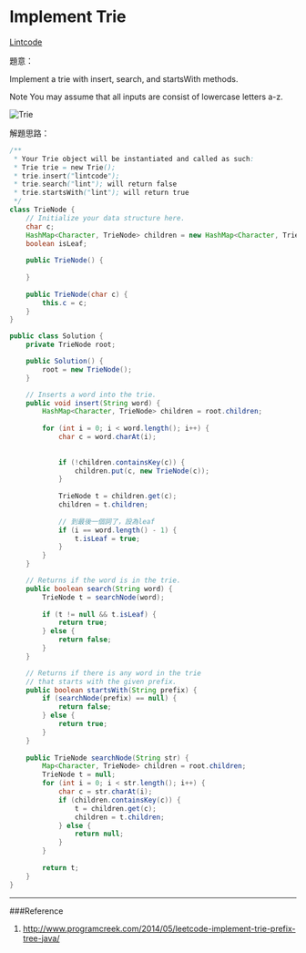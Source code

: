 # Implement Trie

[Lintcode](http://www.lintcode.com/en/problem/implement-trie/#)

題意：

Implement a trie with insert, search, and startsWith methods.

Note
You may assume that all inputs are consist of lowercase letters a-z.

![Trie](http://www.programcreek.com/wp-content/uploads/2014/05/implement-trie.png)

解題思路：


```java
/**
 * Your Trie object will be instantiated and called as such:
 * Trie trie = new Trie();
 * trie.insert("lintcode");
 * trie.search("lint"); will return false
 * trie.startsWith("lint"); will return true
 */
class TrieNode {
    // Initialize your data structure here.
    char c;
    HashMap<Character, TrieNode> children = new HashMap<Character, TrieNode>();
    boolean isLeaf;
    
    public TrieNode() {
        
    }
    
    public TrieNode(char c) {
        this.c = c;
    }
}

public class Solution {
    private TrieNode root;

    public Solution() {
        root = new TrieNode();
    }

    // Inserts a word into the trie.
    public void insert(String word) {
        HashMap<Character, TrieNode> children = root.children;
        
        for (int i = 0; i < word.length(); i++) {
            char c = word.charAt(i);
            
            
            if (!children.containsKey(c)) {
                children.put(c, new TrieNode(c));
            } 
            
            TrieNode t = children.get(c);
            children = t.children;
            
            // 到最後一個詞了，設為leaf
            if (i == word.length() - 1) {
                t.isLeaf = true;
            }
        }
    }

    // Returns if the word is in the trie.
    public boolean search(String word) {
        TrieNode t = searchNode(word);
        
        if (t != null && t.isLeaf) {
            return true;
        } else {
            return false;
        }
    }

    // Returns if there is any word in the trie
    // that starts with the given prefix.
    public boolean startsWith(String prefix) {
        if (searchNode(prefix) == null) {
            return false;
        } else {
            return true;
        }
    }
    
    public TrieNode searchNode(String str) {
        Map<Character, TrieNode> children = root.children;
        TrieNode t = null;
        for (int i = 0; i < str.length(); i++) {
            char c = str.charAt(i);
            if (children.containsKey(c)) {
                t = children.get(c);
                children = t.children;
            } else {
                return null;
            }
        }
        
        return t;
    }
}

```

---
###Reference
1. http://www.programcreek.com/2014/05/leetcode-implement-trie-prefix-tree-java/